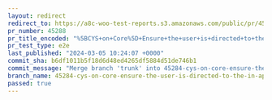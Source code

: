 ```yaml
---
layout: redirect
redirect_to: https://a8c-woo-test-reports.s3.amazonaws.com/public/pr/45288/e2e/index.html
pr_number: 45288
pr_title_encoded: "%5BCYS+on+Core%5D+Ensure+the+user+is+directed+to+the+in+app+marketplace+whenever+clicking+on+%27Browse+all+themes%27"
pr_test_type: e2e
last_published: "2024-03-05 10:24:07 +0000"
commit_sha: b6df1011b5f18d6d48ed4265df5884d51de746b1
commit_message: "Merge branch 'trunk' into 45284-cys-on-core-ensure-the-user-is-direct…"
branch_name: 45284-cys-on-core-ensure-the-user-is-directed-to-the-in-app-marketplace-whenever-clicking-on-browse-all-themes
passed: true
---
```

